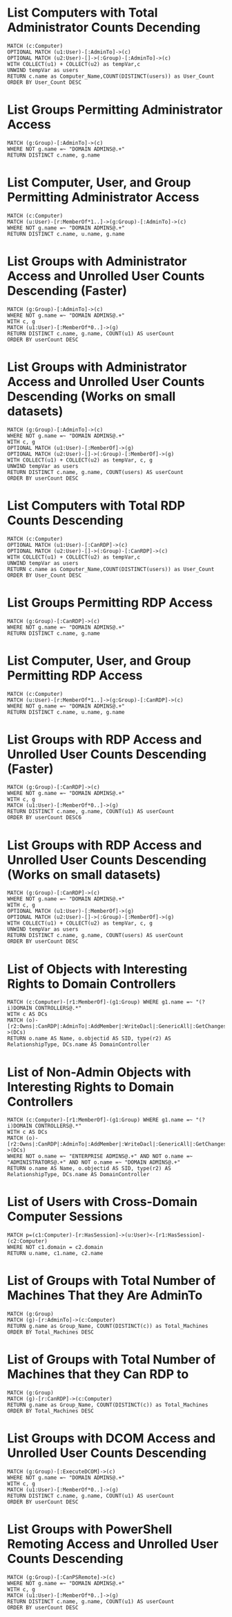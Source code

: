 # List Computers with Total Administrator Counts Decending
```
MATCH (c:Computer)
OPTIONAL MATCH (u1:User)-[:AdminTo]->(c)
OPTIONAL MATCH (u2:User)-[]->(:Group)-[:AdminTo]->(c)
WITH COLLECT(u1) + COLLECT(u2) as tempVar,c
UNWIND tempVar as users
RETURN c.name as Computer_Name,COUNT(DISTINCT(users)) as User_Count
ORDER BY User_Count DESC
```
# List Groups Permitting Administrator Access
```
MATCH (g:Group)-[:AdminTo]->(c)
WHERE NOT g.name =~ "DOMAIN ADMINS@.+"
RETURN DISTINCT c.name, g.name
```
# List Computer, User, and Group Permitting Administrator Access
```
MATCH (c:Computer)
MATCH (u:User)-[r:MemberOf*1..]->(g:Group)-[:AdminTo]->(c)
WHERE NOT g.name =~ "DOMAIN ADMINS@.+"
RETURN DISTINCT c.name, u.name, g.name
```
# List Groups with Administrator Access and Unrolled User Counts Descending (Faster)
```
MATCH (g:Group)-[:AdminTo]->(c)
WHERE NOT g.name =~ "DOMAIN ADMINS@.+"
WITH c, g
MATCH (u1:User)-[:MemberOf*0..]->(g)
RETURN DISTINCT c.name, g.name, COUNT(u1) AS userCount
ORDER BY userCount DESC
```
# List Groups with Administrator Access and Unrolled User Counts Descending (Works on small datasets)
```
MATCH (g:Group)-[:AdminTo]->(c)
WHERE NOT g.name =~ "DOMAIN ADMINS@.+"
WITH c, g
OPTIONAL MATCH (u1:User)-[:MemberOf]->(g)
OPTIONAL MATCH (u2:User)-[]->(:Group)-[:MemberOf]->(g)
WITH COLLECT(u1) + COLLECT(u2) as tempVar, c, g
UNWIND tempVar as users
RETURN DISTINCT c.name, g.name, COUNT(users) AS userCount
ORDER BY userCount DESC
```
# List Computers with Total RDP Counts Descending
```
MATCH (c:Computer)
OPTIONAL MATCH (u1:User)-[:CanRDP]->(c)
OPTIONAL MATCH (u2:User)-[]->(:Group)-[:CanRDP]->(c)
WITH COLLECT(u1) + COLLECT(u2) as tempVar,c
UNWIND tempVar as users
RETURN c.name as Computer_Name,COUNT(DISTINCT(users)) as User_Count
ORDER BY User_Count DESC
```
# List Groups Permitting RDP Access
```
MATCH (g:Group)-[:CanRDP]->(c)
WHERE NOT g.name =~ "DOMAIN ADMINS@.+"
RETURN DISTINCT c.name, g.name
```
# List Computer, User, and Group Permitting RDP Access
```
MATCH (c:Computer)
MATCH (u:User)-[r:MemberOf*1..]->(g:Group)-[:CanRDP]->(c)
WHERE NOT g.name =~ "DOMAIN ADMINS@.+"
RETURN DISTINCT c.name, u.name, g.name
```
# List Groups with RDP Access and Unrolled User Counts Descending (Faster)
```
MATCH (g:Group)-[:CanRDP]->(c)
WHERE NOT g.name =~ "DOMAIN ADMINS@.+"
WITH c, g
MATCH (u1:User)-[:MemberOf*0..]->(g)
RETURN DISTINCT c.name, g.name, COUNT(u1) AS userCount
ORDER BY userCount DESC6
```
# List Groups with RDP Access and Unrolled User Counts Descending (Works on small datasets)
```
MATCH (g:Group)-[:CanRDP]->(c)
WHERE NOT g.name =~ "DOMAIN ADMINS@.+"
WITH c, g
OPTIONAL MATCH (u1:User)-[:MemberOf]->(g)
OPTIONAL MATCH (u2:User)-[]->(:Group)-[:MemberOf]->(g)
WITH COLLECT(u1) + COLLECT(u2) as tempVar, c, g
UNWIND tempVar as users
RETURN DISTINCT c.name, g.name, COUNT(users) AS userCount
ORDER BY userCount DESC
```
# List of Objects with Interesting Rights to Domain Controllers
```
MATCH (c:Computer)-[r1:MemberOf]-(g1:Group) WHERE g1.name =~ "(?i)DOMAIN CONTROLLERS@.*"
WITH c AS DCs
MATCH (o)-[r2:Owns|:CanRDP|:AdminTo|:AddMember|:WriteDacl|:GenericAll|:GetChanges|:HasSession|:WriteOwner|:ExecuteDCOM|:AllowedToAct|:GenericWrite|:GetChangesAll|:AllExtendedRights|:AllExtendedRights|:AllowedToDelegate|:ForceChangePassword]->(DCs)
RETURN o.name AS Name, o.objectid AS SID, type(r2) AS RelationshipType, DCs.name AS DomainController
```
# List of Non-Admin Objects with Interesting Rights to Domain Controllers
```
MATCH (c:Computer)-[r1:MemberOf]-(g1:Group) WHERE g1.name =~ "(?i)DOMAIN CONTROLLERS@.*"
WITH c AS DCs
MATCH (o)-[r2:Owns|:CanRDP|:AdminTo|:AddMember|:WriteDacl|:GenericAll|:GetChanges|:HasSession|:WriteOwner|:ExecuteDCOM|:AllowedToAct|:GenericWrite|:GetChangesAll|:AllExtendedRights|:AllExtendedRights|:AllowedToDelegate|:ForceChangePassword]->(DCs)
WHERE NOT o.name =~ "ENTERPRISE ADMINS@.+" AND NOT o.name =~ "ADMINISTRATORS@.+" AND NOT o.name =~ "DOMAIN ADMINS@.+"
RETURN o.name AS Name, o.objectid AS SID, type(r2) AS RelationshipType, DCs.name AS DomainController
```
# List of Users with Cross-Domain Computer Sessions
```
MATCH p=(c1:Computer)-[r:HasSession]->(u:User)<-[r1:HasSession]-(c2:Computer)
WHERE NOT c1.domain = c2.domain 
RETURN u.name, c1.name, c2.name
```
# List of Groups with Total Number of Machines That they Are AdminTo
```
MATCH (g:Group)
MATCH (g)-[r:AdminTo]->(c:Computer)
RETURN g.name as Group_Name, COUNT(DISTINCT(c)) as Total_Machines
ORDER BY Total_Machines DESC
```
# List of Groups with Total Number of Machines that they Can RDP to
```
MATCH (g:Group)
MATCH (g)-[r:CanRDP]->(c:Computer)
RETURN g.name as Group_Name, COUNT(DISTINCT(c)) as Total_Machines
ORDER BY Total_Machines DESC
```
# List Groups with DCOM Access and Unrolled User Counts Descending
```
MATCH (g:Group)-[:ExecuteDCOM]->(c)
WHERE NOT g.name =~ "DOMAIN ADMINS@.+"
WITH c, g
MATCH (u1:User)-[:MemberOf*0..]->(g)
RETURN DISTINCT c.name, g.name, COUNT(u1) AS userCount
ORDER BY userCount DESC
```
# List Groups with PowerShell Remoting Access and Unrolled User Counts Descending
```
MATCH (g:Group)-[:CanPSRemote]->(c)
WHERE NOT g.name =~ "DOMAIN ADMINS@.+"
WITH c, g
MATCH (u1:User)-[:MemberOf*0..]->(g)
RETURN DISTINCT c.name, g.name, COUNT(u1) AS userCount
ORDER BY userCount DESC
```
